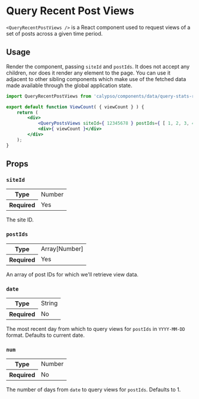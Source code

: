 # Query Recent Post Views

`<QueryRecentPostViews />` is a React component used to request views of a set of posts across a given time period.

## Usage

Render the component, passing `siteId` and `postIds`. It does not accept any children, nor does it render any element to the page. You can use it adjacent to other sibling components which make use of the fetched data made available through the global application state.

```jsx
import QueryRecentPostViews from 'calypso/components/data/query-stats-recent-post-views';

export default function ViewCount( { viewCount } ) {
	return (
		<div>
			<QueryPostsViews siteId={ 12345678 } postIds={ [ 1, 2, 3, 4 ] } num={ 30 } />
			<div>{ viewCount }</div>
		</div>
	);
}
```

## Props

### `siteId`

<table>
	<tr><th>Type</th><td>Number</td></tr>
	<tr><th>Required</th><td>Yes</td></tr>
</table>

The site ID.

### `postIds`

<table>
	<tr><th>Type</th><td>Array[Number]</td></tr>
	<tr><th>Required</th><td>Yes</td></tr>
</table>

An array of post IDs for which we'll retrieve view data.

### `date`

<table>
	<tr><th>Type</th><td>String</td></tr>
	<tr><th>Required</th><td>No</td></tr>
</table>

The most recent day from which to query views for `postIds` in `YYYY-MM-DD` format. Defaults to current date.

### `num`

<table>
	<tr><th>Type</th><td>Number</td></tr>
	<tr><th>Required</th><td>No</td></tr>
</table>

The number of days from `date` to query views for `postIds`. Defaults to 1.
